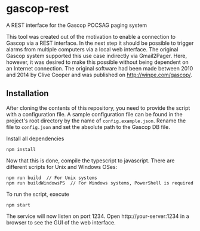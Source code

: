 # gascop-rest
A REST interface for the Gascop POCSAG paging system

This tool was created out of the motivation to enable a connection to Gascop via a REST interface. In the next step it should be possible to trigger alarms from multiple computers via a local web interface. The original Gascop system supported this use case indirectly via Gmail2Pager. Here, however, it was desired to make this possible without being dependent on an Internet connection.
The original software had been made between 2010 and 2014 by Clive Cooper and was published on http://winpe.com/gascop/.

## Installation
After cloning the contents of this repository, you need to provide the script with a configuration file. A sample configuration file can be found in the project's root directory by the name of `config.example.json`. Rename the file to `config.json` and set the absolute path to the Gascop DB file.

Install all dependencies
```
npm install
```
Now that this is done, compile the typescript to javascript. There are different scripts for Unix and Windows OSes:
```
npm run build  // For Unix systems
npm run buildWindowsPS  // For Windows systems, PowerShell is required
```
To run the script, execute
```
npm start
```
The service will now listen on port 1234. Open http://your-server:1234 in a browser to see the GUI of the web interface.